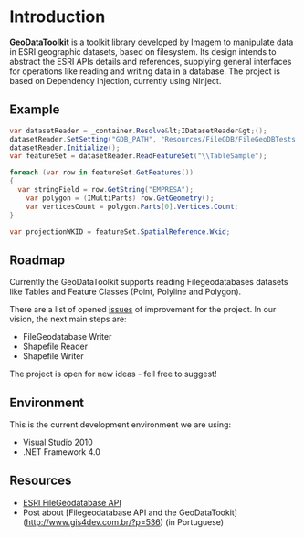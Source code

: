Introduction
===========

**GeoDataToolkit** is a toolkit library developed by Imagem to manipulate data in ESRI geographic datasets, based on filesystem.
Its design intends to abstract the ESRI APIs details and references, supplying general interfaces for operations like reading and writing data in a database.
The project is based on Dependency Injection, currently using NInject.

Example
-----------

```c#
var datasetReader = _container.Resolve&lt;IDatasetReader&gt;();
datasetReader.SetSetting("GDB_PATH", "Resources/FileGDB/FileGeoDBTests.gdb");
datasetReader.Initialize();
var featureSet = datasetReader.ReadFeatureSet("\\TableSample");

foreach (var row in featureSet.GetFeatures())
{
  var stringField = row.GetString("EMPRESA");
	var polygon = (IMultiParts) row.GetGeometry();
	var verticesCount = polygon.Parts[0].Vertices.Count;
}

var projectionWKID = featureSet.SpatialReference.Wkid;
```


Roadmap
-----------
Currently the GeoDataToolkit supports reading Filegeodatabases datasets like Tables and Feature Classes (Point, Polyline and Polygon).

There are a list of opened [issues](/imagem/GeoDataToolkit/issues) of improvement for the project. In our vision, the next main steps are:

* FileGeodatabase Writer
* Shapefile Reader
* Shapefile Writer

The project is open for new ideas - fell free to suggest!

Environment
-----------
This is the current development environment we are using:

*  Visual Studio 2010
* .NET Framework 4.0

Resources
---------
*	[ESRI FileGeodatabase API](http://resources.arcgis.com/content/geodatabases/10.0/file-gdb-api)
* Post about [Filegeodatabase API and the GeoDataTookit] (http://www.gis4dev.com.br/?p=536) (in Portuguese)